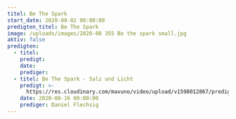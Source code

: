 ```yaml
---
titel: Be The Spark
start_date: 2020-08-02 00:00:00
predigten_titel: Be The Spark
image: /uploads/images/2020-08 355 Be the spark small.jpg
aktiv: false
predigten:
  - titel:
    predigt:
    date:
    prediger:
  - titel: Be The Spark - Salz und Licht
    predigt: >-
      https://res.cloudinary.com/mavuno/video/upload/v1598012867/predigten/2020-08%20Be%20The%20Spark/2020-08-16_GoDi_Mavuno_Berlin_-_Be_the_Spark_1_-_Salz_und_Licht.mp3
    date: 2020-08-16 00:00:00
    prediger: Daniel Flechsig
---
```


